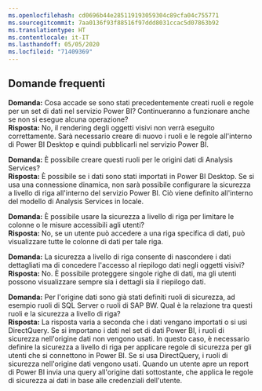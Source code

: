 ```yaml
---
ms.openlocfilehash: cd0696b44e285119193059304c89cfa04c755771
ms.sourcegitcommit: 7aa0136f93f88516f97ddd8031ccac5d07863b92
ms.translationtype: HT
ms.contentlocale: it-IT
ms.lasthandoff: 05/05/2020
ms.locfileid: "71409369"
---
```

## <a name="faq"></a>Domande frequenti
**Domanda:** Cosa accade se sono stati precedentemente creati ruoli e regole per un set di dati nel servizio Power BI? Continueranno a funzionare anche se non si esegue alcuna operazione?  
**Risposta:** No, il rendering degli oggetti visivi non verrà eseguito correttamente. Sarà necessario creare di nuovo i ruoli e le regole all'interno di Power BI Desktop e quindi pubblicarli nel servizio Power BI.

**Domanda:** È possibile creare questi ruoli per le origini dati di Analysis Services?  
**Risposta:** È possibile se i dati sono stati importati in Power BI Desktop. Se si usa una connessione dinamica, non sarà possibile configurare la sicurezza a livello di riga all'interno del servizio Power BI. Ciò viene definito all'interno del modello di Analysis Services in locale.

**Domanda:** È possibile usare la sicurezza a livello di riga per limitare le colonne o le misure accessibili agli utenti?  
**Risposta:** No, se un utente può accedere a una riga specifica di dati, può visualizzare tutte le colonne di dati per tale riga.

**Domanda:** La sicurezza a livello di riga consente di nascondere i dati dettagliati ma di concedere l'accesso al riepilogo dati negli oggetti visivi?  
**Risposta:** No. È possibile proteggere singole righe di dati, ma gli utenti possono visualizzare sempre sia i dettagli sia il riepilogo dati.

**Domanda:** Per l'origine dati sono già stati definiti ruoli di sicurezza, ad esempio ruoli di SQL Server o ruoli di SAP BW. Qual è la relazione tra questi ruoli e la sicurezza a livello di riga?  
**Risposta:** La risposta varia a seconda che i dati vengano importati o si usi DirectQuery. Se si importano i dati nel set di dati Power BI, i ruoli di sicurezza nell'origine dati non vengono usati. In questo caso, è necessario definire la sicurezza a livello di riga per applicare regole di sicurezza per gli utenti che si connettono in Power BI. Se si usa DirectQuery, i ruoli di sicurezza nell'origine dati vengono usati. Quando un utente apre un report di Power BI invia una query all'origine dati sottostante, che applica le regole di sicurezza ai dati in base alle credenziali dell'utente.
